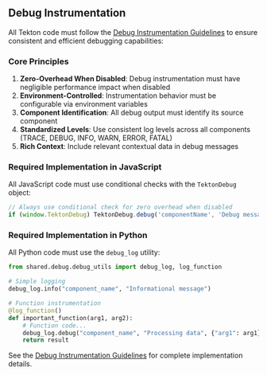## Debug Instrumentation

All Tekton code must follow the [Debug Instrumentation Guidelines](/MetaData/TektonDocumentation/DeveloperGuides/Debugging/DebuggingInstrumentation.md) to ensure consistent and efficient debugging capabilities:

### Core Principles

1. **Zero-Overhead When Disabled**: Debug instrumentation must have negligible performance impact when disabled
2. **Environment-Controlled**: Instrumentation behavior must be configurable via environment variables
3. **Component Identification**: All debug output must identify its source component
4. **Standardized Levels**: Use consistent log levels across all components (TRACE, DEBUG, INFO, WARN, ERROR, FATAL)
5. **Rich Context**: Include relevant contextual data in debug messages

### Required Implementation in JavaScript

All JavaScript code must use conditional checks with the `TektonDebug` object:

```javascript
// Always use conditional check for zero overhead when disabled
if (window.TektonDebug) TektonDebug.debug('componentName', 'Debug message', optionalData);
```

### Required Implementation in Python

All Python code must use the `debug_log` utility:

```python
from shared.debug.debug_utils import debug_log, log_function

# Simple logging
debug_log.info("component_name", "Informational message")

# Function instrumentation
@log_function()
def important_function(arg1, arg2):
    # Function code...
    debug_log.debug("component_name", "Processing data", {"arg1": arg1})
    return result
```

See the [Debug Instrumentation Guidelines](/MetaData/TektonDocumentation/DeveloperGuides/Debugging/DebuggingInstrumentation.md) for complete implementation details.